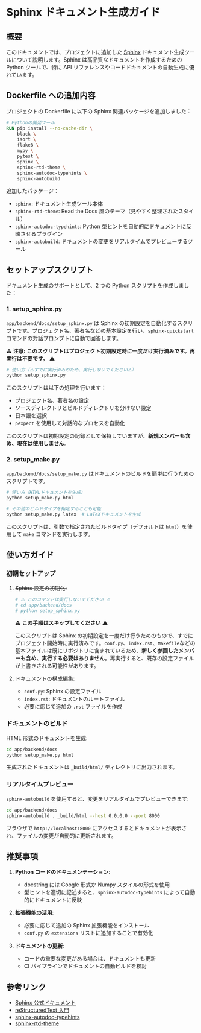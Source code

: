 # Sphinx ドキュメント生成ガイド

## 概要

このドキュメントでは、プロジェクトに追加した [Sphinx](https://www.sphinx-doc.org/ja/master/) ドキュメント生成ツールについて説明します。Sphinx は高品質なドキュメントを作成するための Python ツールで、特に API リファレンスやコードドキュメントの自動生成に優れています。

## Dockerfile への追加内容

プロジェクトの Dockerfile に以下の Sphinx 関連パッケージを追加しました：

```dockerfile
# Pythonの開発ツール
RUN pip install --no-cache-dir \
    black \
    isort \
    flake8 \
    mypy \
    pytest \
    sphinx \
    sphinx-rtd-theme \
    sphinx-autodoc-typehints \
    sphinx-autobuild
```

追加したパッケージ：

- `sphinx`: ドキュメント生成ツール本体
- `sphinx-rtd-theme`: Read the Docs 風のテーマ（見やすく整理されたスタイル）
- `sphinx-autodoc-typehints`: Python 型ヒントを自動的にドキュメントに反映させるプラグイン
- `sphinx-autobuild`: ドキュメントの変更をリアルタイムでプレビューするツール

## セットアップスクリプト

ドキュメント生成のサポートとして、2 つの Python スクリプトを作成しました：

### 1. setup_sphinx.py

`app/backend/docs/setup_sphinx.py` は Sphinx の初期設定を自動化するスクリプトです。プロジェクト名、著者名などの基本設定を行い、`sphinx-quickstart` コマンドの対話プロンプトに自動で回答します。

⚠️ **注意: このスクリプトはプロジェクト初期設定時に一度だけ実行済みです。再実行は不要です。** ⚠️

```python
# 使い方（⚠️すでに実行済みのため、実行しないでください⚠️）
python setup_sphinx.py
```

このスクリプトは以下の処理を行います：

- プロジェクト名、著者名の設定
- ソースディレクトリとビルドディレクトリを分けない設定
- 日本語を選択
- `pexpect` を使用して対話的なプロセスを自動化

このスクリプトは初期設定の記録として保持していますが、**新規メンバーも含め、現在は使用しません**。

### 2. setup_make.py

`app/backend/docs/setup_make.py` はドキュメントのビルドを簡単に行うためのスクリプトです。

```python
# 使い方（HTMLドキュメントを生成）
python setup_make.py html

# その他のビルドタイプを指定することも可能
python setup_make.py latex  # LaTeXドキュメントを生成
```

このスクリプトは、引数で指定されたビルドタイプ（デフォルトは `html`）を使用して `make` コマンドを実行します。

## 使い方ガイド

### 初期セットアップ

1. ~~Sphinx 設定の初期化:~~

    ```bash
    # ⚠️ このコマンドは実行しないでください ⚠️
    # cd app/backend/docs
    # python setup_sphinx.py
    ```

    ⚠️ **この手順はスキップしてください** ⚠️

    このスクリプトは Sphinx の初期設定を一度だけ行うためのもので、すでにプロジェクト開始時に実行済みです。`conf.py`、`index.rst`、`Makefile`などの基本ファイルは既にリポジトリに含まれているため、**新しく参画したメンバーも含め、実行する必要はありません**。再実行すると、既存の設定ファイルが上書きされる可能性があります。

2. ドキュメントの構成編集:
    - `conf.py`: Sphinx の設定ファイル
    - `index.rst`: ドキュメントのルートファイル
    - 必要に応じて追加の `.rst` ファイルを作成

### ドキュメントのビルド

HTML 形式のドキュメントを生成:

```bash
cd app/backend/docs
python setup_make.py html
```

生成されたドキュメントは `_build/html/` ディレクトリに出力されます。

### リアルタイムプレビュー

`sphinx-autobuild` を使用すると、変更をリアルタイムでプレビューできます:

```bash
cd app/backend/docs
sphinx-autobuild . _build/html --host 0.0.0.0 --port 8000
```

ブラウザで `http://localhost:8000` にアクセスするとドキュメントが表示され、ファイルの変更が自動的に更新されます。

## 推奨事項

1. **Python コードのドキュメンテーション**:

    - docstring には Google 形式か Numpy スタイルの形式を使用
    - 型ヒントを適切に記述すると、`sphinx-autodoc-typehints` によって自動的にドキュメントに反映

2. **拡張機能の活用**:

    - 必要に応じて追加の Sphinx 拡張機能をインストール
    - `conf.py` の `extensions` リストに追加することで有効化

3. **ドキュメントの更新**:
    - コードの重要な変更がある場合は、ドキュメントも更新
    - CI パイプラインでドキュメントの自動ビルドを検討

## 参考リンク

- [Sphinx 公式ドキュメント](https://www.sphinx-doc.org/ja/master/)
- [reStructuredText 入門](https://www.sphinx-doc.org/ja/master/usage/restructuredtext/basics.html)
- [sphinx-autodoc-typehints](https://github.com/tox-dev/sphinx-autodoc-typehints)
- [sphinx-rtd-theme](https://sphinx-rtd-theme.readthedocs.io/en/stable/)
